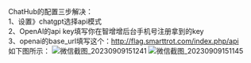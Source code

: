 ChatHub的配置三步解决：<br>
1、设置》chatgpt选择api模式<br>
2、OpenAI的api key填写你在智增增后台手机号注册拿到的key<br>
3、openai的base_url填写这个：http://flag.smarttrot.com/index.php/api <br>
如下图所示：
![微信截图_20230909151241](https://github.com/xing61/xiaoyi-robot/assets/38256442/552c8292-702d-46af-8557-d2a7a40a4a1d)
![微信截图_20230909151145](https://github.com/xing61/xiaoyi-robot/assets/38256442/74765abe-3e69-43ee-b6a7-b223cb8873e7)

